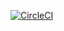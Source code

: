 [![CircleCI](https://circleci.com/gh/keke/vertx-kafka-relay.svg?style=svg)](https://circleci.com/gh/keke/vertx-kafka-relay)
